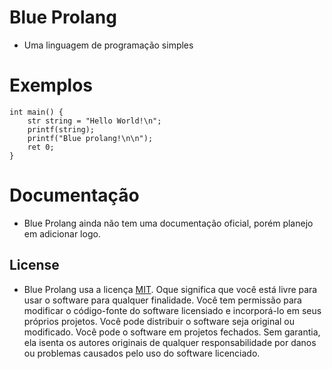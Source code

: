 # Blue Prolang
- Uma linguagem de programação simples

# Exemplos
```
int main() {
    str string = "Hello World!\n";
    printf(string);
    printf("Blue prolang!\n\n");
    ret 0;
}
```

# Documentação
- Blue Prolang ainda não tem uma documentação oficial, porém planejo em adicionar logo.

## License
- Blue Prolang usa a licença [MIT](https://choosealicense.com/licenses/mit/). Oque significa que você está livre para usar o software para qualquer finalidade. Você tem permissão para modificar o código-fonte do software licensiado e incorporá-lo em seus próprios projetos. Você pode distribuir o software seja original ou modificado. Você pode o software em projetos fechados. Sem garantia, ela isenta os autores originais de qualquer responsabilidade por danos ou problemas causados pelo uso do software licenciado.
